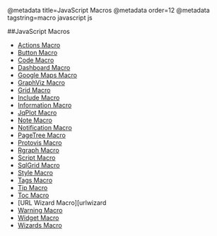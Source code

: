 @metadata title=JavaScript Macros
@metadata order=12
@metadata tagstring=macro javascript js

[actions]: #/alkiradocs/MacroActions
[button]: #/alkiradocs/MacroButton
[code]: #/alkiradocs/MacroCode
[dashboard]: #/alkiradocs/MacroDashboard
[maps]: #/alkiradocs/MacroGoogleMaps
[graphviz]: #/alkiradocs/MacroGraphViz
[grid]: #/alkiradocs/MacroGrid
[include]: #/alkiradocs/MacroInclude
[info]: #/alkiradocs/MacroInformation
[jqplot]: #/alkiradocs/MacroJqPlot/MacroJqPlot
[note]: #/alkiradocs/MacroNote
[notif]: #/alkiradocs/MacroNotification
[pagetree]: #/alkiradocs/MacroPageTree
[protovis]: #/alkiradocs/MacroProtovis
[rgraph]: #/alkiradocs/MacroRgraph
[script]: #/alkiradocs/MacroScript
[sqlgrid]: #/alkiradocs/MacroSqlGrid
[style]: #/alkiradocs/MacroStyle
[tags]: #/alkiradocs/MacroTags
[tip]: #/alkiradocs/MacroTip
[toc]: #/alkiradocs/MacroToc
[urlwizard]: #/alkiradocs/MacroUrlwizard
[warning]: #/alkiradocs/MacroWarning
[widget]: #/alkiradocs/MacroWidget
[wizard]: #/alkiradocs/MacroWizard

##JavaScript Macros
* [Actions Macro][actions]
* [Button Macro][button]
* [Code Macro][code]
* [Dashboard Macro][dashboard]
* [Google Maps Macro][maps]
* [GraphViz Macro][graphviz]
* [Grid Macro][grid]
* [Include Macro][include]
* [Information Macro][info]
* [JqPlot Macro][jqplot]
* [Note Macro][note]
* [Notification Macro][notif]
* [PageTree Macro][pagetree]
* [Protovis Macro][protovis]
* [Rgraph Macro][rgraph]
* [Script Macro][script]
* [SqlGrid Macro][sqlgrid]
* [Style Macro][style]
* [Tags Macro][tags]
* [Tip Macro][tip]
* [Toc Macro][toc]
* [URL Wizard Macro][urlwizard
* [Warning Macro][warning]
* [Widget Macro][widget]
* [Wizards Macro][wizard]

